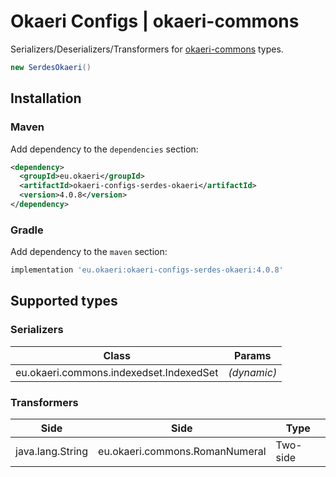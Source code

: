 # Okaeri Configs | okaeri-commons

Serializers/Deserializers/Transformers for [okaeri-commons](https://github.com/OkaeriPoland/okaeri-commons) types.

```java
new SerdesOkaeri()
```

## Installation

### Maven

Add dependency to the `dependencies` section:

```xml
<dependency>
  <groupId>eu.okaeri</groupId>
  <artifactId>okaeri-configs-serdes-okaeri</artifactId>
  <version>4.0.8</version>
</dependency>
```

### Gradle

Add dependency to the `maven` section:

```groovy
implementation 'eu.okaeri:okaeri-configs-serdes-okaeri:4.0.8'
```

## Supported types

### Serializers

| Class | Params |
|-|-|
| eu.okaeri.commons.indexedset.IndexedSet | *(dynamic)* |

### Transformers

| Side | Side | Type |
|-|-|-|
| java.lang.String | eu.okaeri.commons.RomanNumeral | Two-side |
